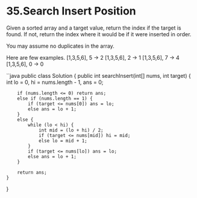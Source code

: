 # 35.Search Insert Position

Given a sorted array and a target value, return the index if the target is found. If not, return the index where it would be if it were inserted in order.

You may assume no duplicates in the array.

Here are few examples.
[1,3,5,6], 5 → 2
[1,3,5,6], 2 → 1
[1,3,5,6], 7 → 4
[1,3,5,6], 0 → 0


``java
public class Solution {
    public int searchInsert(int[] nums, int target) {
        int lo = 0, hi = nums.length - 1, ans = 0;
           
        if (nums.length <= 0) return ans;
        else if (nums.length == 1) {
            if (target <= nums[0]) ans = lo;
            else ans = lo + 1;
        }
        else {
            while (lo < hi) {
                int mid = (lo + hi) / 2;
                if (target <= nums[mid]) hi = mid;
                else lo = mid + 1;
            }
            if (target <= nums[lo]) ans = lo;
            else ans = lo + 1;
        }
        
        return ans;
    }
}
```
